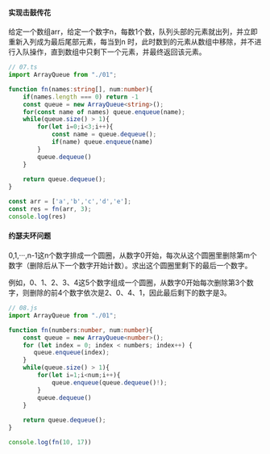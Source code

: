 
#### 实现击鼓传花

给定一个数组arr，给定一个数字n，每数1个数，队列头部的元素就出列，并立即重新入列成为最后尾部元素，每当到n 时，此时数到的元素从数组中移除，并不进行入队操作，直到数组中只剩下一个元素，并最终返回该元素。

```typescript
// 07.ts
import ArrayQueue from "./01";

function fn(names:string[], num:number){
    if(names.length === 0) return -1
    const queue = new ArrayQueue<string>();
    for(const name of names) queue.enqueue(name);
    while(queue.size() > 1){
        for(let i=0;i<3;i++){
            const name = queue.dequeue();
            if(name) queue.enqueue(name)
        }
        queue.dequeue()
    }
    
    return queue.dequeue();
}

const arr = ['a','b','c','d','e'];
const res = fn(arr, 3);
console.log(res)
```

#### 约瑟夫环问题

0,1,···,n-1这n个数字排成一个圆圈，从数字0开始，每次从这个圆圈里删除第m个数字（删除后从下一个数字开始计数）。求出这个圆圈里剩下的最后一个数字。

例如，0、1、2、3、4这5个数字组成一个圆圈，从数字0开始每次删除第3个数字，则删除的前4个数字依次是2、0、4、1，因此最后剩下的数字是3。

```typescript
// 08.js
import ArrayQueue from "./01";

function fn(numbers:number, num:number){
    const queue = new ArrayQueue<number>();
    for (let index = 0; index < numbers; index++) {
       queue.enqueue(index);
    }
    while(queue.size() > 1){
        for(let i=1;i<num;i++){
            queue.enqueue(queue.dequeue()!);
        }
        queue.dequeue()
    }
    
    return queue.dequeue();
}

console.log(fn(10, 17))
```